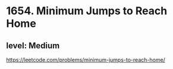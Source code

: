 # 1654. Minimum Jumps to Reach Home
## level: Medium

https://leetcode.com/problems/minimum-jumps-to-reach-home/
